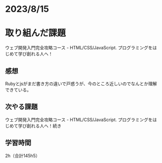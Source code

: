 # 2023/8/15
# 取り組んだ課題
ウェブ開発入門完全攻略コース - HTML/CSS/JavaScript. プログラミングをはじめて学び創れる人へ！


## 感想
Rubyとjsがまだ書き方の違いで戸惑うが、今のところ近しいのでなんとか理解できている。


## 次やる課題
ウェブ開発入門完全攻略コース - HTML/CSS/JavaScript. プログラミングをはじめて学び創れる人へ！続き

## 学習時間
2h（合計145h5）
